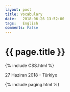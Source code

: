 ```yaml
---
layout: post
title: Vocabulary
date:   2018-06-26 13:52:00
tags:   English
comments: False
---
```


{{ page.title }}
================
{% include CSS.html %}
<p class="meta">27 Haziran 2018 - Türkiye</p>

{% include paging.html %}

~~~
~~~
